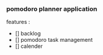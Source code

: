 ### pomodoro planner application 

features : 
   - [] backlog 
   - [] pomodoro task management 
   - [] calender 
